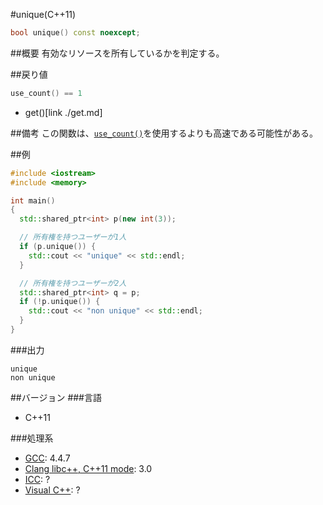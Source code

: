 #unique(C++11)
```cpp
bool unique() const noexcept;
```

##概要
有効なリソースを所有しているかを判定する。


##戻り値

```cpp
use_count() == 1
```
* get()[link ./get.md]


##備考
この関数は、[`use_count()`](./unique_count.md)を使用するよりも高速である可能性がある。


##例
```cpp
#include <iostream>
#include <memory>

int main()
{
  std::shared_ptr<int> p(new int(3));

  // 所有権を持つユーザーが1人
  if (p.unique()) {
    std::cout << "unique" << std::endl;
  }

  // 所有権を持つユーザーが2人
  std::shared_ptr<int> q = p;
  if (!p.unique()) {
    std::cout << "non unique" << std::endl;
  }
}
```

###出力
```
unique
non unique
```

##バージョン
###言語
- C++11

###処理系
- [GCC](/implementation#gcc.md): 4.4.7
- [Clang libc++, C++11 mode](/implementation#clang.md): 3.0
- [ICC](/implementation#icc.md): ?
- [Visual C++](/implementation#visual_cpp.md): ?
